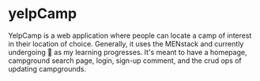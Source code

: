 # yelpCamp
YelpCamp is a web application where people can locate a camp of interest in their location of choice. Generally, it uses the MENstack and currently undergoing 🚧 as my learning progresses.   It's meant to have a homepage, campground search page, login, sign-up comment, and the crud ops of updating campgrounds.
